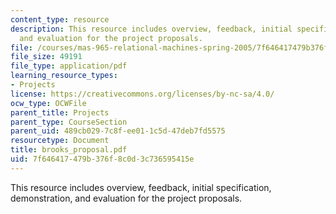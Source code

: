 ```yaml
---
content_type: resource
description: This resource includes overview, feedback, initial specification, demonstration,
  and evaluation for the project proposals.
file: /courses/mas-965-relational-machines-spring-2005/7f646417479b376f8c0d3c736595415e_brooks_proposal.pdf
file_size: 49191
file_type: application/pdf
learning_resource_types:
- Projects
license: https://creativecommons.org/licenses/by-nc-sa/4.0/
ocw_type: OCWFile
parent_title: Projects
parent_type: CourseSection
parent_uid: 489cb029-7c8f-ee01-1c5d-47deb7fd5575
resourcetype: Document
title: brooks_proposal.pdf
uid: 7f646417-479b-376f-8c0d-3c736595415e
---
```

This resource includes overview, feedback, initial specification, demonstration, and evaluation for the project proposals.